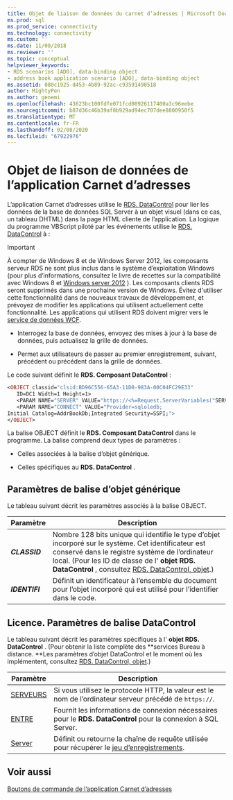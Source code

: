 ```yaml
---
title: Objet de liaison de données du carnet d’adresses | Microsoft Docs
ms.prod: sql
ms.prod_service: connectivity
ms.technology: connectivity
ms.custom: ''
ms.date: 11/09/2018
ms.reviewer: ''
ms.topic: conceptual
helpviewer_keywords:
- RDS scenarios [ADO], data-binding object
- address book application scenario [ADO], data-binding object
ms.assetid: 080c1925-d453-4b89-92ac-c93591490518
author: MightyPen
ms.author: genemi
ms.openlocfilehash: 43623bc100fdfe071fcd00926117400a3c96eebe
ms.sourcegitcommit: b87d36c46b39af8b929ad94ec707dee8800950f5
ms.translationtype: MT
ms.contentlocale: fr-FR
ms.lasthandoff: 02/08/2020
ms.locfileid: "67922976"
---
```

# <a name="address-book-data-binding-object"></a>Objet de liaison de données de l’application Carnet d’adresses
L’application Carnet d’adresses utilise le [RDS. DataControl](../../../ado/reference/rds-api/datacontrol-object-rds.md) pour lier les données de la base de données SQL Server à un objet visuel (dans ce cas, un tableau DHTML) dans la page HTML cliente de l’application. La logique du programme VBScript piloté par les événements utilise le [RDS. DataControl](../../../ado/reference/rds-api/datacontrol-object-rds.md) à :  
  
> [!IMPORTANT]
>  À compter de Windows 8 et de Windows Server 2012, les composants serveur RDS ne sont plus inclus dans le système d’exploitation Windows (pour plus d’informations, consultez le livre de recettes sur la compatibilité avec Windows 8 et [Windows server 2012](https://www.microsoft.com/download/details.aspx?id=27416) ). Les composants clients RDS seront supprimés dans une prochaine version de Windows. Évitez d'utiliser cette fonctionnalité dans de nouveaux travaux de développement, et prévoyez de modifier les applications qui utilisent actuellement cette fonctionnalité. Les applications qui utilisent RDS doivent migrer vers le [service de données WCF](https://go.microsoft.com/fwlink/?LinkId=199565).  
  
-   Interrogez la base de données, envoyez des mises à jour à la base de données, puis actualisez la grille de données.  
  
-   Permet aux utilisateurs de passer au premier enregistrement, suivant, précédent ou précédent dans la grille de données.  
  
 Le code suivant définit le **RDS. Composant DataControl** :  
  
```vb
<OBJECT classid="clsid:BD96C556-65A3-11D0-983A-00C04FC29E33"  
   ID=DC1 Width=1 Height=1>  
   <PARAM NAME="SERVER" VALUE="https://<%=Request.ServerVariables("SERVER_NAME")%>">  
   <PARAM NAME="CONNECT" VALUE="Provider=sqloledb;  
Initial Catalog=AddrBookDb;Integrated Security=SSPI;">  
</OBJECT>  
```  
  
 La balise OBJECT définit le **RDS. Composant DataControl** dans le programme. La balise comprend deux types de paramètres :  
  
-   Celles associées à la balise d’objet générique.  
  
-   Celles spécifiques au **RDS. DataControl** .  
  
## <a name="generic-object-tag-parameters"></a>Paramètres de balise d’objet générique  
 Le tableau suivant décrit les paramètres associés à la balise OBJECT.  
  
|Paramètre|Description|  
|---------------|-----------------|  
|***CLASSID***|Nombre 128 bits unique qui identifie le type d’objet incorporé sur le système. Cet identificateur est conservé dans le registre système de l’ordinateur local. (Pour les ID de classe de l' **objet RDS. DataControl** , consultez [RDS. DataControl, objet](../../../ado/reference/rds-api/datacontrol-object-rds.md).)|  
|***IDENTIFI***|Définit un identificateur à l’ensemble du document pour l’objet incorporé qui est utilisé pour l’identifier dans le code.|  
  
## <a name="rdsdatacontrol-tag-parameters"></a>Licence. Paramètres de balise DataControl  
 Le tableau suivant décrit les paramètres spécifiques à l' **objet RDS. DataControl** . (Pour obtenir la liste complète des **services Bureau à distance. **Les paramètres d’objet DataControl et le moment où les implémentent, consultez [RDS. DataControl, objet](../../../ado/reference/rds-api/datacontrol-object-rds.md).)  
  
|Paramètre|Description|  
|---------------|-----------------|  
|[SERVEURS](../../../ado/reference/rds-api/server-property-rds.md)|Si vous utilisez le protocole HTTP, la valeur est le nom de l’ordinateur serveur précédé de `https://`.|  
|[ENTRE](../../../ado/reference/rds-api/connect-property-rds.md)|Fournit les informations de connexion nécessaires pour le **RDS. DataControl** pour la connexion à SQL Server.|  
|[Server](../../../ado/reference/rds-api/sql-property.md)|Définit ou retourne la chaîne de requête utilisée pour récupérer le [jeu d’enregistrements](../../../ado/reference/ado-api/recordset-object-ado.md).|  
  
## <a name="see-also"></a>Voir aussi  
 [Boutons de commande de l’application Carnet d’adresses](../../../ado/guide/remote-data-service/address-book-command-buttons.md)


